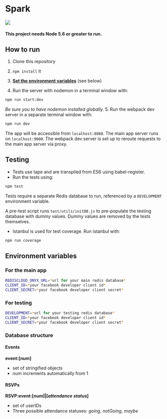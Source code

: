 # Spark
![](https://circleci.com/gh/DRDD2016/app.svg?style=shield&circle-token=:circle-token)

#### This project needs Node 5.6 or greater to run.

## How to run


1. Clone this repository

2. `npm install` it

3. [**Set the environment variables**](#env) (see below)

4. Run the server with nodemon in a terminal window with:
```bash
npm run start:dev
```
*Be sure you to have nodemon installed globally.*
5. Run the webpack dev server in a separate terminal window with:
```bash
npm run dev
```

The app will be accessible from `localhost:8080`.  The main app server runs on `localhost:9000`.  The webpack dev server is set up to reroute requests to the main app server via proxy.

## Testing
* Tests use tape and are transpiled from ES6 using babel-register.
* Run the tests using:
```bash
npm test
```

Tests require a separate Redis database to run, referenced by a `DEVELOPMENT` environment variable.

A pre-test script runs `test/utils/initDB.js` to pre-populate the testing database with dummy values.  Dummy values are removed by the tests themselves.

* Istanbul is used for test coverage.  Run istanbul with:
```bash
npm run coverage
```

## <a name='#env'></a>Environment variables
### For the main app
```bash
REDISCLOUD_ONYX_URL=*url for your main redis database*
CLIENT_ID=*your facebook developer client id*
CLIENT_SECRET=*your facebook developer client secret*
```


### For testing
```bash
DEVELOPMENT=*url for your testing redis database*
CLIENT_ID=*your facebook developer client id*
CLIENT_SECRET=*your facebook developer client secret*
```

### Database structure

#### Events
**event:[_num_]**
* set of stringified objects
* *num* increments automatically from 1

#### RSVPs
**RSVP:event:[_num_]|[_attendance status_]**
* set of userIDs
* Three possible attendance statuses: *going*, *notGoing*, *maybe*
